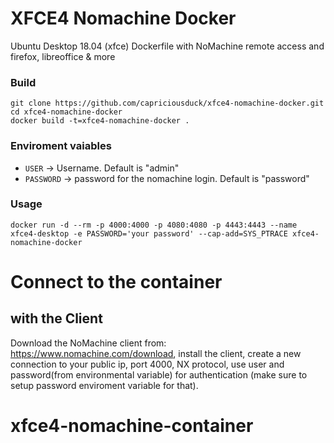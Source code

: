 # XFCE4 Nomachine Docker
Ubuntu Desktop 18.04 (xfce) Dockerfile with NoMachine remote access and firefox, libreoffice & more

### Build

```
git clone https://github.com/capriciousduck/xfce4-nomachine-docker.git
cd xfce4-nomachine-docker
docker build -t=xfce4-nomachine-docker .
```


### Enviroment vaiables
* `USER` -> Username. Default is "admin"
* `PASSWORD` -> password for the nomachine login. Default is "password"

### Usage

```
docker run -d --rm -p 4000:4000 -p 4080:4080 -p 4443:4443 --name xfce4-desktop -e PASSWORD='your password' --cap-add=SYS_PTRACE xfce4-nomachine-docker
```



# Connect to the container
## with the Client
Download the NoMachine client from: https://www.nomachine.com/download, install the client, create a new connection to your public ip, port 4000, NX protocol, use user and password(from environmental variable) for authentication (make sure to setup password enviroment variable for that).

# xfce4-nomachine-container
